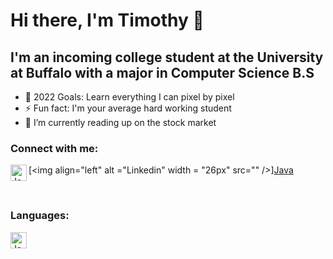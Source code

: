 # Hi there, I'm Timothy 👋 

## I'm an incoming college student at the University at Buffalo with a major in Computer Science B.S
- 🥅 2022 Goals: Learn everything I can pixel by pixel
- ⚡ Fun fact: I'm your average hard working student
- 🌱 I’m currently reading up on the stock market 

### Connect with me:

[<img align="left" alt ="Linkedin" width = "26px" src="[<img align="left" alt ="Java" width = "26px" src="https://thumbs.dreamstime.com/b/java-logo-vector-design-commercial-brand-trademark-118452997.jpg" />][Java]" />][Java]

<br />

### Languages:

[<img align="left" alt ="Java" width = "26px" src="https://thumbs.dreamstime.com/b/java-logo-vector-design-commercial-brand-trademark-118452997.jpg" />][Java]

<br />
<br />

[Linkedin]:https://www.linkedin.com/in/timothy-leung-a754b1204/
[Java]:https://java.com/en/
